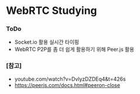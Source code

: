 # WebRTC Studying

### ToDo

- Socket.io 활용 실시간 타이핑
- WebRTC P2P를 좀 더 쉽게 활용하기 위해 Peer.js 활용

### [참고]

- youtube.com/watch?v=DvlyzDZDEq4&t=426s
- https://peerjs.com/docs.html#peeron-close

